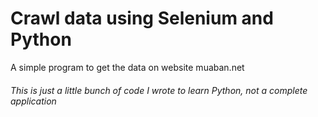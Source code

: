 # Crawl data using Selenium and Python

A simple program to get the data on website muaban.net

###### This is just a little bunch of code I wrote to learn Python, not a complete application
